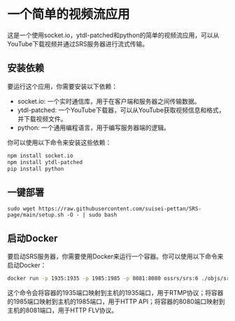 # 一个简单的视频流应用

这是一个使用socket.io，ytdl-patched和python的简单的视频流应用，可以从YouTube下载视频并通过SRS服务器进行流式传输。

## 安装依赖

要运行这个应用，你需要安装以下依赖：

- socket.io: 一个实时通信库，用于在客户端和服务器之间传输数据。
- ytdl-patched: 一个YouTube下载器，可以从YouTube获取视频信息和格式，并下载视频文件。
- python: 一个通用编程语言，用于编写服务器端的逻辑。

你可以使用以下命令来安装这些依赖：

```bash
npm install socket.io
npm install ytdl-patched
pip install python
```
## 一键部署
```
sudo wget https://raw.githubusercontent.com/suisei-pettan/SRS-page/main/setup.sh -O - | sudo bash
```
## 启动Docker

要启动SRS服务器，你需要使用Docker来运行一个容器。你可以使用以下命令来启动Docker：

```bash
docker run -p 1935:1935 -p 1985:1985 -p 8081:8080 ossrs/srs:6 ./objs/srs -c conf/docker.conf
```

这个命令会将容器的1935端口映射到主机的1935端口，用于RTMP协议；将容器的1985端口映射到主机的1985端口，用于HTTP API；将容器的8080端口映射到主机的8081端口，用于HTTP FLV协议。
